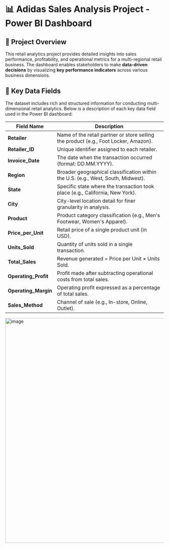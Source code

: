 
# 📊 Adidas Sales Analysis Project - Power BI Dashboard

## 🧠 Project Overview

This retail analytics project provides detailed insights into sales performance, profitability, and operational metrics for a multi-regional retail business. The dashboard enables stakeholders to make **data-driven decisions** by visualizing **key performance indicators** across various business dimensions.



## 🧾 Key Data Fields

The dataset includes rich and structured information for conducting multi-dimensional retail analytics. Below is a description of each key data field used in the Power BI dashboard:

   **Field Name**       |  **Description**                                                                 |
------------------------|------------------------------------------------------------------------------------
 **Retailer**           | Name of the retail partner or store selling the product (e.g., Foot Locker, Amazon). 
 **Retailer_ID**        | Unique identifier assigned to each retailer.                                      
 **Invoice_Date**       | The date when the transaction occurred (format: DD.MM.YYYY).                     
 **Region**             | Broader geographical classification within the U.S. (e.g., West, South, Midwest). 
 **State**              | Specific state where the transaction took place (e.g., California, New York).     
 **City**               | City-level location detail for finer granularity in analysis.                     
 **Product**            | Product category classification (e.g., Men's Footwear, Women's Apparel).         
 **Price_per_Unit**     | Retail price of a single product unit (in USD).                                   
 **Units_Sold**         | Quantity of units sold in a single transaction.                                   
 **Total_Sales**        | Revenue generated = Price per Unit × Units Sold.                                  
 **Operating_Profit**   | Profit made after subtracting operational costs from total sales.                 
 **Operating_Margin**   | Operating profit expressed as a percentage of total sales.                        
 **Sales_Method**       | Channel of sale (e.g., In-store, Online, Outlet).                                 







<img width="1278" height="716" alt="image" src="https://github.com/user-attachments/assets/1d71110c-3767-4787-a2a1-757b2cc059bf" />

